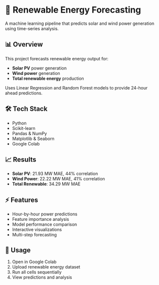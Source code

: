 # 🌱 Renewable Energy Forecasting

A machine learning pipeline that predicts solar and wind power generation using time-series analysis.
## 📊 Overview
This project forecasts renewable energy output for:
- **Solar PV** power generation
- **Wind power** generation  
- **Total renewable energy** production

Uses Linear Regression and Random Forest models to provide 24-hour ahead predictions.

## 🛠️ Tech Stack
- Python
- Scikit-learn
- Pandas & NumPy
- Matplotlib & Seaborn
- Google Colab

## 📈 Results
- **Solar PV**: 21.93 MW MAE, 44% correlation
- **Wind Power**: 22.22 MW MAE, 41% correlation
- **Total Renewable**: 34.29 MW MAE

## ⚡ Features
- Hour-by-hour power predictions
- Feature importance analysis
- Model performance comparison
- Interactive visualizations
- Multi-step forecasting

## 🔧 Usage
1. Open in Google Colab
2. Upload renewable energy dataset
3. Run all cells sequentially
4. View predictions and analysis
